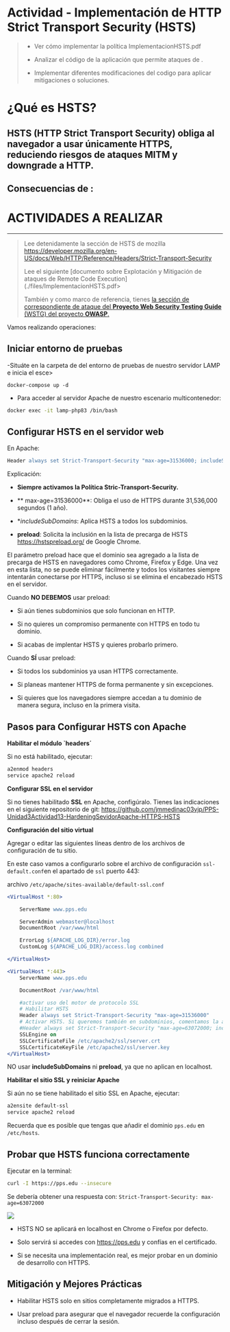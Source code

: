 # Actividad - Implementación de HTTP Strict Transport Security (HSTS)

> - Ver cómo implementar la política ImplementacionHSTS.pdf
>
> - Analizar el código de la aplicación que permite ataques de .
>
> - Implementar diferentes modificaciones del codigo para aplicar mitigaciones o soluciones.

# ¿Qué es HSTS?
HSTS (HTTP Strict Transport Security) obliga al navegador a usar únicamente HTTPS, reduciendo riesgos de ataques MITM y downgrade a HTTP.
---

Consecuencias de :
- 
# ACTIVIDADES A REALIZAR
---
> Lee detenidamente la sección de HSTS de mozilla <https://developer.mozilla.org/en-US/docs/Web/HTTP/Reference/Headers/Strict-Transport-Security>
>
> Lee el siguiente [documento sobre Explotación y Mitigación de ataques de Remote Code Execution](./files/ImplementacionHSTS.pdf>
> 
> También y como marco de referencia, tienes [ la sección de correspondiente de ataque  del **Proyecto Web Security Testing Guide** (WSTG) del proyecto **OWASP**.](https://owasp.org/www-project-web-security-testing-guide/latest/4-Web_Application_Security_Testing/02-Configuration_and_Deployment_Management_Testing/07-Test_HTTP_Strict_Transport_Security)
>


Vamos realizando operaciones:

## Iniciar entorno de pruebas

-Situáte en la carpeta de del entorno de pruebas de nuestro servidor LAMP e inicia el esce>

~~~
docker-compose up -d
~~~

- Para acceder al servidor Apache de nuestro escenario multicontenedor:

```bash
docker exec -it lamp-php83 /bin/bash
```

## Configurar HSTS en el servidor web
En Apache:
```apache
Header always set Strict-Transport-Security "max-age=31536000; includeSubDomains; preload"
```

Explicación:

- **Siempre activamos la Política Stric-Transport-Security.**

- ** max-age=31536000**: Obliga el uso de HTTPS durante 31,536,000 segundos (1 año).

- **includeSubDomains*: Aplica HSTS a todos los subdominios.

- **preload**: Solicita la inclusión en la lista de precarga de HSTS https://hstspreload.org/ de Google Chrome.

El parámetro preload hace que el dominio sea agregado a la lista de precarga de HSTS en navegadores como Chrome, Firefox y Edge. Una vez en esta lista, no se puede eliminar fácilmente y todos los visitantes siempre intentarán conectarse por HTTPS, incluso si se elimina el encabezado HSTS en el servidor.


Cuando **NO DEBEMOS** usar preload:

-  Si aún tienes subdominios que solo funcionan en HTTP.

-  Si no quieres un compromiso permanente con HTTPS en todo tu dominio.

-  Si acabas de implentar HSTS y quieres probarlo primero.


Cuando **SÍ** usar preload:

- Si todos los subdominios ya usan HTTPS correctamente.

- Si planeas mantener HTTPS de forma permanente y sin excepciones.

- Si quieres que los navegadores siempre accedan a tu dominio de manera segura, incluso en la primera visita.


## Pasos para Configurar HSTS con Apache

**Habilitar el módulo `headers´**

Si no está habilitado, ejecutar:

```bash
a2enmod headers
service apache2 reload
```


**Configurar SSL en el servidor**

Si no tienes habilitado **SSL** en Apache, configúralo. Tienes las indicaciones en el siguiente repositorio de git: <https://github.com/jmmedinac03vjp/PPS-Unidad3Actividad13-HardeningSevidorApache-HTTPS-HSTS>

**Configuración del sitio virtual**

Agregar o editar las siguientes líneas dentro de los archivos de configuración de tu sitio.

En este caso vamos a configurarlo sobre el archivo de configuración `ssl-default.conf`en el apartado de `ssl` puerto 443:

archivo `/etc/apache/sites-available/default-ssl.conf`
```apache
<VirtualHost *:80>

    ServerName www.pps.edu

    ServerAdmin webmaster@localhost
    DocumentRoot /var/www/html

    ErrorLog ${APACHE_LOG_DIR}/error.log
    CustomLog ${APACHE_LOG_DIR}/access.log combined

</VirtualHost>

<VirtualHost *:443>
    ServerName www.pps.edu

    DocumentRoot /var/www/html

    #activar uso del motor de protocolo SSL
    # Habilitar HSTS 
    Header always set Strict-Transport-Security "max-age=31536000"
    # Activar HSTS. Si queremos también en subdominios, comentamos la anterior y descomentamos éste
    #Header always set Strict-Transport-Security "max-age=63072000; includeSubDomains; preload"
    SSLEngine on
    SSLCertificateFile /etc/apache2/ssl/server.crt
    SSLCertificateKeyFile /etc/apache2/ssl/server.key
</VirtualHost>
```


NO usar **includeSubDomains** ni **preload**, ya que no aplican en localhost.


**Habilitar el sitio SSL y reiniciar Apache**

Si aún no se tiene habilitado el sitio SSL en Apache, ejecutar:

``` bash
a2ensite default-ssl
service apache2 reload
```

Recuerda que es posible que tengas que añadir el dominio `pps.edu`  en `/etc/hosts`.

## Probar que HSTS funciona correctamente

Ejecutar en la terminal:

```bash
curl -I https://pps.edu --insecure
```

Se debería obtener una respuesta con: `Strict-Transport-Security: max-age=63072000`

![](images/HSTS.png)

- HSTS NO se aplicará en localhost en Chrome o Firefox por defecto.

- Solo servirá si accedes con https://pps.edu y confías en el certificado.

- Si se necesita una implementación real, es mejor probar en un dominio de desarrollo con HTTPS.


## Mitigación y Mejores Prácticas

- Habilitar HSTS solo en sitios completamente migrados a HTTPS.

- Usar preload para asegurar que el navegador recuerde la configuración incluso después de cerrar la sesión.






